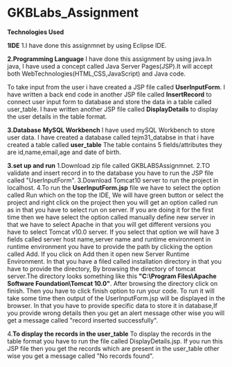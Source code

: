 # GKBLabs_Assignment

**Technologies Used**


**1IDE**
1.I have done this assignmnet by using Eclipse IDE.

**2.Programming Language**
I have done this assignment by using java.In java, I have used a concept called Java Server Pages(JSP).It will accept both WebTechnologies(HTML,CSS,JavaScript) and Java code.

To take input from the user i have created a JSP file called **UserInputForm**.
I have written a back end code in another JSP file called **InsertRecord** to connect user input form to database and store the data in a table called user_table.
I have written another JSP file called **DisplayDetails** to display the user details in the table format.

**3.Database**
  **MySQL Workbench**
I have used mySQL Workbench to store user data.
I have created a database called tejm31_databse in that i have created a table called **user_table**
The table contains 5 fields/attributes they are id,name,email,age and date of birth.

**3.set up and run** 
1.Download zip file called GKBLABSAssignmnet.
2.TO validate and insert record in to the database you have to run the JSP file called "UserInputForm".
3.Download Tomcat10 server to run the project in localhost.
4.To run the **UserInputForm.jsp** file we have to select the option called Run which on the top the IDE, 
We will have green button or select the project and right click on the project then you will get an option
called run as in that you have to select run on server.
If you are doing it for the first time then we have select the option called manually define new server in that we have to select 
Apache in that you will get different versions you have to select Tomcat v10.0 server. 
If you select that option we will have 3 fields called server host name,server name and runtime environment
in runtime environment you have to provide the path by clicking the option called Add.
If you click on Add then it open new Server Runtime Environment. In that you have a filed called installation directory in that you have to  provide the directory,
By browsing the directory of tomcat server.The directory looks something like this **"C:\Program Files\Apache Software Foundation\Tomcat 10.0"**.
After browsing the directory click on finish. Then you have to click finish option to run your code. To run it will take some time then output of the UserInputForm.jsp will be displayed
in the browser. In that you have to provide specific data to store it in database,If you provide wrong details then you get an alert message other wise you will get a message called
"record inserted successfully".

4.**To display the records in the user_table**
To display the records in the table format you have to run the file called DisplayDetails.jsp.
If you run this JSP file then you get the records which are present in the user_table other wise you get a message called "No records found".
